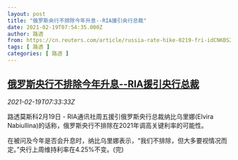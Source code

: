 ```yaml
---
layout: post
title: "俄罗斯央行不排除今年升息--RIA援引央行总裁"
date: 2021-02-19T07:54:35.000Z
author: 路透
from: https://cn.reuters.com/article/russia-rate-hike-0219-fri-idCNKBS2AJ0NN
tags: [ 路透 ]
categories: [ 路透 ]
---
```

<!--1613721275000-->
[俄罗斯央行不排除今年升息--RIA援引央行总裁](https://cn.reuters.com/article/russia-rate-hike-0219-fri-idCNKBS2AJ0NN)
------

<div>
<div><i>2021-02-19T07:33:33Z</i></div><p>路透莫斯科2月19日 - RIA通讯社周五援引俄罗斯央行总裁纳比乌里娜(Elvira Nabiullina)的话称，俄罗斯央行不排除在2021年调高关键利率的可能性。</p><p>在被问及今年是否会升息时，纳比乌里娜表示，“我们不排除，但大多要视情况而定。”央行上周维持利率在4.25%不变。(完)</p>
</div>
